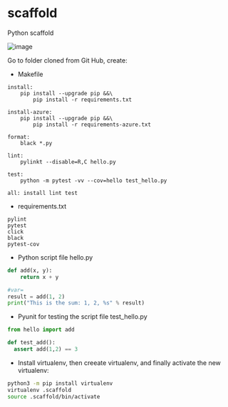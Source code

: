 # scaffold
Python scaffold

![image](https://user-images.githubusercontent.com/79841341/181009154-ad33bd80-3a6b-4248-b675-bf194cc20d0f.png)

Go to folder cloned from Git Hub, create:
- Makefile

```
install:
	pip install --upgrade pip &&\
		pip install -r requirements.txt
		
install-azure:
	pip install --upgrade pip &&\
		pip install -r requirements-azure.txt
		
format:
	black *.py
	
lint:
	pylinkt --disable=R,C hello.py
	
test:
	python -m pytest -vv --cov=hello test_hello.py
	
all: install lint test
```

- requirements.txt

```
pylint
pytest
click
black
pytest-cov
```

- Python script file hello.py

```python
def add(x, y):
    return x + y

#var=
result = add(1, 2)
print("This is the sum: 1, 2, %s" % result)
```

- Pyunit for testing the script file test_hello.py
```python
from hello import add

def test_add():
  assert add(1,2) == 3
```

- Install virtualenv, then creeate virtualenv, and finally activate the new virtualenv:

```bash
python3 -m pip install virtualenv
virtualenv .scaffold
source .scaffold/bin/activate
```
